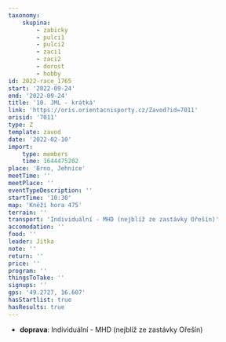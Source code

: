 ```yaml
---
taxonomy:
    skupina:
        - zabicky
        - pulci1
        - pulci2
        - zaci1
        - zaci2
        - dorost
        - hobby
id: 2022-race_1765
start: '2022-09-24'
end: '2022-09-24'
title: '10. JML - krátká'
link: 'https://oris.orientacnisporty.cz/Zavod?id=7011'
orisid: '7011'
type: Z
template: zavod
date: '2022-02-10'
import:
    type: members
    time: 1644475202
place: 'Brno, Jehnice'
meetTime: ''
meetPlace: ''
eventTypeDescription: ''
startTime: '10:30'
map: 'Kněží hora 475'
terrain: ''
transport: 'Individuální - MHD (nejblíž ze zastávky Ořešín)'
accomodation: ''
food: ''
leader: Jitka
note: ''
return: ''
price: ''
program: ''
thingsToTake: ''
signups: ''
gps: '49.2727, 16.607'
hasStartlist: true
hasResults: true
---
```


* **doprava**: Individuální - MHD (nejblíž ze zastávky Ořešín)
